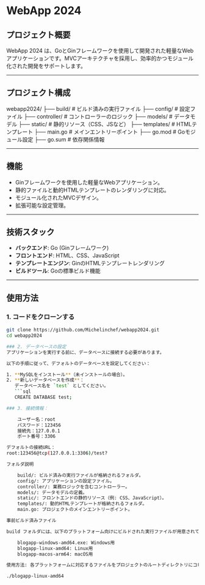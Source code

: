 # WebApp 2024

## プロジェクト概要
WebApp 2024 は、GoとGinフレームワークを使用して開発された軽量なWebアプリケーションです。MVCアーキテクチャを採用し、効率的かつモジュール化された開発をサポートします。

---

## プロジェクト構成
webapp2024/ ├── build/ # ビルド済みの実行ファイル ├── config/ # 設定ファイル ├── controller/ # コントローラーのロジック ├── models/ # データモデル ├── static/ # 静的リソース（CSS、JSなど） ├── templates/ # HTMLテンプレート ├── main.go # メインエントリーポイント ├── go.mod # Goモジュール設定 ├── go.sum # 依存関係情報


---

## 機能
- Ginフレームワークを使用した軽量なWebアプリケーション。
- 静的ファイルと動的HTMLテンプレートのレンダリングに対応。
- モジュール化されたMVCデザイン。
- 拡張可能な設定管理。

---

## 技術スタック
- **バックエンド**: Go (Ginフレームワーク)
- **フロントエンド**: HTML、CSS、JavaScript
- **テンプレートエンジン**: GinのHTMLテンプレートレンダリング
- **ビルドツール**: Goの標準ビルド機能

---

## 使用方法

### 1. コードをクローンする
```bash
git clone https://github.com/Michelinchef/webapp2024.git
cd webapp2024

### 2. データベースの設定
アプリケーションを実行する前に、データベースに接続する必要があります。

以下の手順に従って、デフォルトのデータベースを設定してください：

1. **MySQLをインストール**（未インストールの場合）。
2. **新しいデータベースを作成**：
   データベース名を `test` としてください。
   ```sql
   CREATE DATABASE test;

### 3. 接続情報：

    ユーザー名：root
    パスワード：123456
    接続先：127.0.0.1
    ポート番号：3306

デフォルトの接続URL：
root:123456@tcp(127.0.0.1:3306)/test?

フォルダ説明

    build/: ビルド済みの実行ファイルが格納されるフォルダ。
    config/: アプリケーションの設定ファイル。
    controller/: 業務ロジックを含むコントローラー。
    models/: データモデルの定義。
    static/: フロントエンドの静的リソース（例: CSS、JavaScript）。
    templates/: 動的HTMLテンプレートが格納されるフォルダ。
    main.go: プロジェクトのメインエントリーポイント。

事前ビルド済みファイル

build フォルダには、以下のプラットフォーム向けにビルドされた実行ファイルが用意されています：

    blogapp-windows-amd64.exe: Windows用
    blogapp-linux-amd64: Linux用
    blogapp-macos-arm64: macOS用

使用方法: 各プラットフォームに対応するファイルをプロジェクトのルートディレクトリにコピーし、実行してください。 例:

./blogapp-linux-amd64
